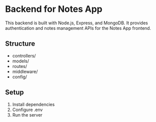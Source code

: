 # Backend for Notes App

This backend is built with Node.js, Express, and MongoDB. It provides authentication and notes management APIs for the Notes App frontend.

## Structure
- controllers/
- models/
- routes/
- middleware/
- config/

## Setup
1. Install dependencies
2. Configure .env
3. Run the server 